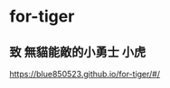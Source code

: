 # for-tiger

## 致 無貓能敵的小勇士 小虎

https://blue850523.github.io/for-tiger/#/

<!-- ```
npm install
```

### Compiles and hot-reloads for development
```
npm run serve
```

### Compiles and minifies for production
```
npm run build
```

### Lints and fixes files
```
npm run lint
```

### Customize configuration
See [Configuration Reference](https://cli.vuejs.org/config/). -->
